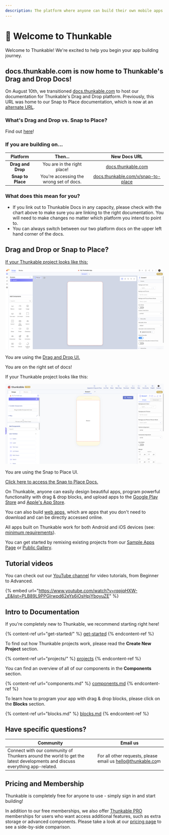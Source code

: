 ```yaml
---
description: The platform where anyone can build their own mobile apps.
---
```


# 👋 Welcome to Thunkable

Welcome to Thunkable! We're excited to help you begin your app building journey.

## docs.thunkable.com is now home to Thunkable's Drag and Drop Docs!

On August 10th, we transitioned [docs.thunkable.com](https://docs.thunkable.com) to host our documentation for Thunkable's Drag and Drop platform. Previously, this URL was home to our Snap to Place documentation, which is now at an [alternate URL](https://docs.thunkable.com/v/snap-to-place).

### **What's Drag and Drop vs. Snap to Place?**

Find out [here](./#drag-and-drop-or-snap-to-place)!

### **If you are building on...**

|      Platform     |                  Then...                 |                                                  New Docs URL                                                 |
| :---------------: | :--------------------------------------: | :-----------------------------------------------------------------------------------------------------------: |
| **Drag and Drop** |        You are in the right place!       |                                [docs.thunkable.com](https://docs.thunkable.com)                               |
| **Snap to Place** | You're accessing the wrong set of docs.  | [docs.thunkable.com/v/snap-to-place](https://app.gitbook.com/o/-LAn5sG4mFK2i\_t-TiD1/s/Ue3rgJfvQYLrpDR1HfWv/) |

### **What does this mean for you?**

* If you link out to Thunkable Docs in any capacity, please check with the chart above to make sure you are linking to the right documentation. You will need to make changes no matter which platform you intend to point to.
* You can always switch between our two platform docs on the upper left hand corner of the docs.

## Drag and Drop or Snap to Place?

[If your Thunkable project looks like this:](http://docs.thunkable.com/v/drag-and-drop/?utm\_source=StP+docs+homepage\&utm\_medium=If+your+project\&utm\_campaign=Redirect+StP+to+DnD+docs+homepage)

![](<.gitbook/assets/Screen Shot 2022-05-19 at 7.36.15 PM.png>)

You are using the [Drag and Drop UI.](https://docs.thunkable.com)

You are on the right set of docs!



If your Thunkable project looks like this:

![](<.gitbook/assets/Screen Shot 2022-05-19 at 7.36.55 PM.png>)

You are using the Snap to Place UI.

[Click here to access the Snap to Place Docs.](https://app.gitbook.com/o/-LAn5sG4mFK2i\_t-TiD1/s/Ue3rgJfvQYLrpDR1HfWv/)



On Thunkable, anyone can easily design beautiful apps, program powerful functionality with drag & drop blocks, and upload apps to the [Google Play Store](publish-to-play-store-android.md) and [Apple's App Store](publish-to-app-store-ios/).

You can also build [web apps](https://docs.thunkable.com/publish-as-a-web-app-pro), which are apps that you don't need to download and can be directly accessed online.&#x20;

All apps built on Thunkable work for both Android and iOS devices (see:[ minimum requirements](projects/assets.md)).&#x20;

You can get started by remixing existing projects from our [Sample Apps Page](https://docs.thunkable.com/sample-apps) or [Public Gallery](https://docs.thunkable.com/public-gallery).

## Tutorial videos

You can check out our [YouTube channel](https://www.youtube.com/channel/UCTVZRyybOCDBL2zLXSeQVsw) for video tutorials, from Beginner to Advanced.

{% embed url="https://www.youtube.com/watch?v=rqpjqHXW-_E&list=PLB89L9PPGIrwpd62eYs6iOsHpjYboyuZE" %}

## Intro to Documentation

If you're completely new to Thunkable, we recommend starting right here!

{% content-ref url="get-started/" %}
[get-started](get-started/)
{% endcontent-ref %}

To find out how Thunkable projects work, please read the **Create New Project** section.

{% content-ref url="projects/" %}
[projects](projects/)
{% endcontent-ref %}

You can find an overview of all of our components in the **Components** section.

{% content-ref url="components.md" %}
[components.md](components.md)
{% endcontent-ref %}

To learn how to program your app with drag & drop blocks, please click on the **Blocks** section.

{% content-ref url="blocks.md" %}
[blocks.md](blocks.md)
{% endcontent-ref %}

## Have specific questions?

| Community                                                                                                                  | Email us                                                                                  |
| -------------------------------------------------------------------------------------------------------------------------- | ----------------------------------------------------------------------------------------- |
| Connect with our community of Thunkers around the world to get the latest developments and discuss everything app-related. | For all other requests, please email us [hello@thunkable.co](mailto:hello@thunkable.com)m |

## Pricing and Membership

Thunkable is completely free for anyone to use - simply sign in and start building!&#x20;

In addition to our free memberships, we also offer [Thunkable PRO](https://thunkable.com/#/pricing) memberships for users who want access additional features, such as extra storage or advanced components. Please take a look at our [pricing page](https://thunkable.com/#/pricing) to see a side-by-side comparison.
